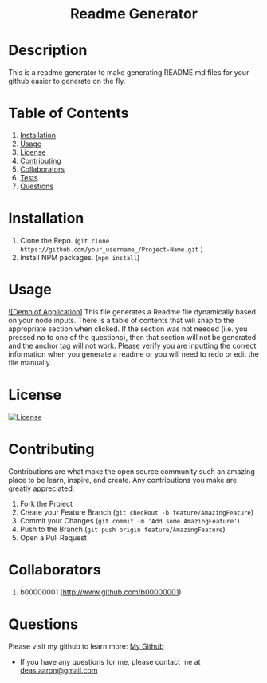 <h1 align='center'>Readme Generator</h1>

# Description
This is a readme generator to make generating README.md files for your github easier to generate on the fly. 

# Table of Contents 
1. [Installation](#Installation)
2. [Usage](#Usage)
3. [License](#License)
4. [Contributing](#Contributing)
5. [Collaborators](#Collaborators)
6. [Tests](#Tests)
7. [Questions](#Questions)

# Installation
1. Clone the Repo. (```git clone https://github.com/your_username_/Project-Name.git```
)
2. Install NPM packages. (```npm install```)


# Usage 
[![Demo of Application]](./assets/appdemo.mp4)
 This file generates a Readme file dynamically based on your node inputs. There is a table of contents that will snap to the appropriate section when clicked. If the section was not needed (i.e. you pressed no to one of the questions), then that section will not be generated and the anchor tag will not work. Please verify you are inputting the correct information when you generate a readme or you will need to redo or edit the file manually.

# License
[![License](https://img.shields.io/badge/License-Apache%202.0-blue.svg)](https://opensource.org/licenses/Apache-2.0)

# Contributing
Contributions are what make the open source community such an amazing place to be learn, inspire, and create. Any contributions you make are greatly appreciated.
1. Fork the Project
2. Create your Feature Branch (```git checkout -b feature/AmazingFeature```)
3. Commit your Changes (```git commit -m 'Add some AmazingFeature'```)
4. Push to the Branch (```git push origin feature/AmazingFeature```)
5. Open a Pull Request

# Collaborators 
 1. b00000001 (http://www.github.com/b00000001)
 



# Questions
Please visit my github to learn more: <a href='http://github.com/b00000001'>My Github</a>
- If you have any questions for me, please contact me at deas.aaron@gmail.com
    
